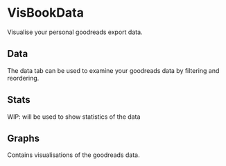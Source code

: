 # VisBookData
Visualise your personal goodreads export data.

## Data
The data tab can be used to examine your goodreads data by filtering and reordering.

## Stats
WIP: will be used to show statistics of the data

## Graphs
Contains visualisations of the goodreads data.